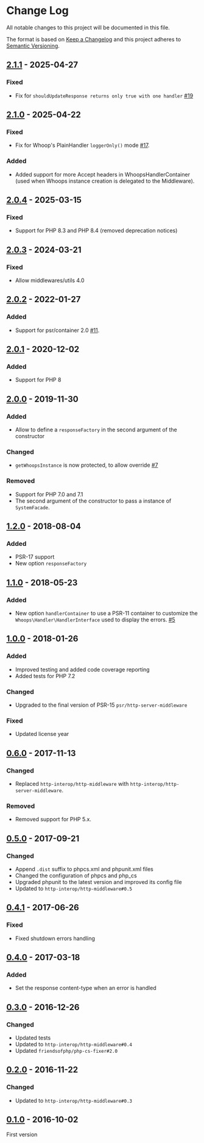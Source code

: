 # Change Log
All notable changes to this project will be documented in this file.

The format is based on [Keep a Changelog](http://keepachangelog.com/)
and this project adheres to [Semantic Versioning](http://semver.org/).

## [2.1.1] - 2025-04-27
### Fixed
- Fix for `shouldUpdateResponse returns only true with one handler` [#19]

## [2.1.0] - 2025-04-22
### Fixed
- Fix for Whoop's PlainHandler `loggerOnly()` mode [#17].

### Added
- Added support for more Accept headers in WhoopsHandlerContainer (used when Whoops instance creation is delegated to the Middleware).

## [2.0.4] - 2025-03-15
### Fixed
- Support for PHP 8.3 and PHP 8.4 (removed deprecation notices)

## [2.0.3] - 2024-03-21
### Fixed
- Allow middlewares/utils 4.0

## [2.0.2] - 2022-01-27
### Added
- Support for psr/container 2.0 [#11].

## [2.0.1] - 2020-12-02
### Added
- Support for PHP 8

## [2.0.0] - 2019-11-30
### Added
- Allow to define a `responseFactory` in the second argument of the constructor

### Changed
- `getWhoopsInstance` is now protected, to allow override [#7]

### Removed
- Support for PHP 7.0 and 7.1
- The second argument of the constructor to pass a instance of `SystemFacade`.

## [1.2.0] - 2018-08-04
### Added
- PSR-17 support
- New option `responseFactory`

## [1.1.0] - 2018-05-23
### Added
- New option `handlerContainer` to use a PSR-11 container to customize the `Whoops\Handler\HandlerInterface` used to display the errors. [#5]

## [1.0.0] - 2018-01-26
### Added
- Improved testing and added code coverage reporting
- Added tests for PHP 7.2

### Changed
- Upgraded to the final version of PSR-15 `psr/http-server-middleware`

### Fixed
- Updated license year

## [0.6.0] - 2017-11-13
### Changed
- Replaced `http-interop/http-middleware` with  `http-interop/http-server-middleware`.

### Removed
- Removed support for PHP 5.x.

## [0.5.0] - 2017-09-21
### Changed
- Append `.dist` suffix to phpcs.xml and phpunit.xml files
- Changed the configuration of phpcs and php_cs
- Upgraded phpunit to the latest version and improved its config file
- Updated to `http-interop/http-middleware#0.5`

## [0.4.1] - 2017-06-26
### Fixed
- Fixed shutdown errors handling

## [0.4.0] - 2017-03-18
### Added
- Set the response content-type when an error is handled

## [0.3.0] - 2016-12-26
### Changed
- Updated tests
- Updated to `http-interop/http-middleware#0.4`
- Updated `friendsofphp/php-cs-fixer#2.0`

## [0.2.0] - 2016-11-22
### Changed
- Updated to `http-interop/http-middleware#0.3`

## [0.1.0] - 2016-10-02
First version

[#5]: https://github.com/middlewares/whoops/issues/5
[#7]: https://github.com/middlewares/whoops/issues/7
[#11]: https://github.com/middlewares/whoops/issues/11
[#17]: https://github.com/middlewares/whoops/issues/17
[#19]: https://github.com/middlewares/whoops/issues/19

[2.1.1]: https://github.com/middlewares/whoops/compare/v2.1.0...v2.1.1
[2.1.0]: https://github.com/middlewares/whoops/compare/v2.0.4...v2.1.0
[2.0.4]: https://github.com/middlewares/whoops/compare/v2.0.3...v2.0.4
[2.0.3]: https://github.com/middlewares/whoops/compare/v2.0.2...v2.0.3
[2.0.2]: https://github.com/middlewares/whoops/compare/v2.0.1...v2.0.2
[2.0.1]: https://github.com/middlewares/whoops/compare/v2.0.0...v2.0.1
[2.0.0]: https://github.com/middlewares/whoops/compare/v1.2.0...v2.0.0
[1.2.0]: https://github.com/middlewares/whoops/compare/v1.1.0...v1.2.0
[1.1.0]: https://github.com/middlewares/whoops/compare/v1.0.0...v1.1.0
[1.0.0]: https://github.com/middlewares/whoops/compare/v0.6.0...v1.0.0
[0.6.0]: https://github.com/middlewares/whoops/compare/v0.5.0...v0.6.0
[0.5.0]: https://github.com/middlewares/whoops/compare/v0.4.1...v0.5.0
[0.4.1]: https://github.com/middlewares/whoops/compare/v0.4.0...v0.4.1
[0.4.0]: https://github.com/middlewares/whoops/compare/v0.3.0...v0.4.0
[0.3.0]: https://github.com/middlewares/whoops/compare/v0.2.0...v0.3.0
[0.2.0]: https://github.com/middlewares/whoops/compare/v0.1.0...v0.2.0
[0.1.0]: https://github.com/middlewares/whoops/releases/tag/v0.1.0
